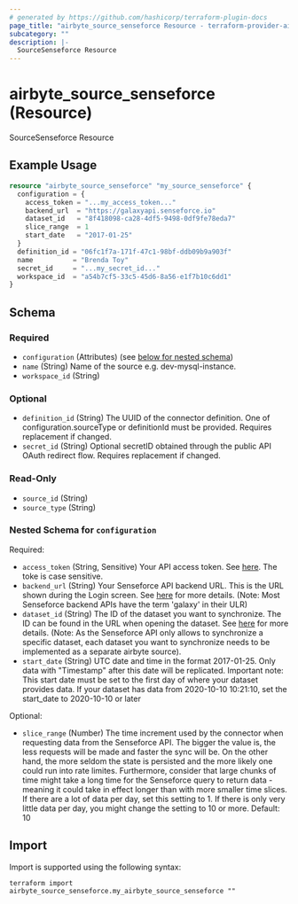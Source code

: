 ```yaml
---
# generated by https://github.com/hashicorp/terraform-plugin-docs
page_title: "airbyte_source_senseforce Resource - terraform-provider-airbyte"
subcategory: ""
description: |-
  SourceSenseforce Resource
---
```


# airbyte_source_senseforce (Resource)

SourceSenseforce Resource

## Example Usage

```terraform
resource "airbyte_source_senseforce" "my_source_senseforce" {
  configuration = {
    access_token = "...my_access_token..."
    backend_url  = "https://galaxyapi.senseforce.io"
    dataset_id   = "8f418098-ca28-4df5-9498-0df9fe78eda7"
    slice_range  = 1
    start_date   = "2017-01-25"
  }
  definition_id = "06fc1f7a-171f-47c1-98bf-ddb09b9a903f"
  name          = "Brenda Toy"
  secret_id     = "...my_secret_id..."
  workspace_id  = "a54b7cf5-33c5-45d6-8a56-e1f7b10c6dd1"
}
```

<!-- schema generated by tfplugindocs -->
## Schema

### Required

- `configuration` (Attributes) (see [below for nested schema](#nestedatt--configuration))
- `name` (String) Name of the source e.g. dev-mysql-instance.
- `workspace_id` (String)

### Optional

- `definition_id` (String) The UUID of the connector definition. One of configuration.sourceType or definitionId must be provided. Requires replacement if changed.
- `secret_id` (String) Optional secretID obtained through the public API OAuth redirect flow. Requires replacement if changed.

### Read-Only

- `source_id` (String)
- `source_type` (String)

<a id="nestedatt--configuration"></a>
### Nested Schema for `configuration`

Required:

- `access_token` (String, Sensitive) Your API access token. See <a href="https://manual.senseforce.io/manual/sf-platform/public-api/get-your-access-token/">here</a>. The toke is case sensitive.
- `backend_url` (String) Your Senseforce API backend URL. This is the URL shown during the Login screen. See <a href="https://manual.senseforce.io/manual/sf-platform/public-api/get-your-access-token/">here</a> for more details. (Note: Most Senseforce backend APIs have the term 'galaxy' in their ULR)
- `dataset_id` (String) The ID of the dataset you want to synchronize. The ID can be found in the URL when opening the dataset. See <a href="https://manual.senseforce.io/manual/sf-platform/public-api/get-your-access-token/">here</a> for more details. (Note: As the Senseforce API only allows to synchronize a specific dataset, each dataset you  want to synchronize needs to be implemented as a separate airbyte source).
- `start_date` (String) UTC date and time in the format 2017-01-25. Only data with "Timestamp" after this date will be replicated. Important note: This start date must be set to the first day of where your dataset provides data.  If your dataset has data from 2020-10-10 10:21:10, set the start_date to 2020-10-10 or later

Optional:

- `slice_range` (Number) The time increment used by the connector when requesting data from the Senseforce API. The bigger the value is, the less requests will be made and faster the sync will be. On the other hand, the more seldom the state is persisted and the more likely one could run into rate limites.  Furthermore, consider that large chunks of time might take a long time for the Senseforce query to return data - meaning it could take in effect longer than with more smaller time slices. If there are a lot of data per day, set this setting to 1. If there is only very little data per day, you might change the setting to 10 or more. Default: 10

## Import

Import is supported using the following syntax:

```shell
terraform import airbyte_source_senseforce.my_airbyte_source_senseforce ""
```
